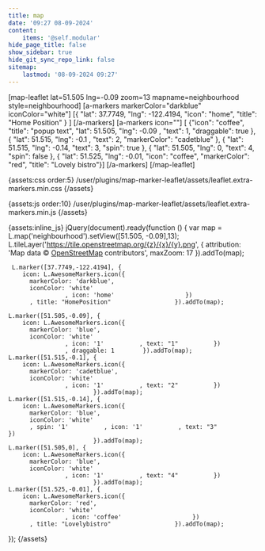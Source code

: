 ```yaml
---
title: map
date: '09:27 08-09-2024'
content:
    items: '@self.modular'
hide_page_title: false
show_sidebar: true
hide_git_sync_repo_link: false
sitemap:
    lastmod: '08-09-2024 09:27'
---
```


[map-leaflet lat=51.505 lng=-0.09 zoom=13 mapname=neighbourhood style=neighbourhood]
[a-markers markerColor="darkblue"
iconColor="white"]
[{ "lat": 37.7749, "lng": -122.4194, "icon": "home", "title": "Home Position" } ]
[/a-markers]
[a-markers icon=""]
[  {"icon": "coffee", "title": "popup text", "lat": 51.505,  "lng": -0.09 , "text": 1, "draggable": true  },
{ "lat":  51.515,  "lng": -0.1 , "text": 2, "markerColor": "cadetblue" },
{ "lat":   51.515,  "lng": -0.14, "text": 3, "spin": true },
{ "lat":   51.505,  "lng": 0, "text": 4, "spin": false },
{ "lat":   51.525,  "lng": -0.01, "icon": "coffee", "markerColor": "red", "title": "Lovely bistro"}]
[/a-markers]
[/map-leaflet]

{assets:css order:5}
/user/plugins/map-marker-leaflet/assets/leaflet.extra-markers.min.css
{/assets}

{assets:js order:10}
/user/plugins/map-marker-leaflet/assets/leaflet.extra-markers.min.js
{/assets}

{assets:inline_js}
jQuery(document).ready(function () {
    var map = L.map('neighbourhood').setView([51.505, -0.09],13);
    L.tileLayer('https://tile.openstreetmap.org/{z}/{x}/{y}.png', {
        attribution: 'Map data &copy; <a href="https://www.openstreetmap.org/">OpenStreetMap</a> contributors',
        maxZoom: 17
                    }).addTo(map);
    
     L.marker([37.7749,-122.4194], {
        icon: L.AwesomeMarkers.icon({
          markerColor: 'darkblue',
          iconColor: 'white'
                    , icon: 'home'                    })
          , title: "HomePosition"                  }).addTo(map);

    L.marker([51.505,-0.09], {
        icon: L.AwesomeMarkers.icon({
          markerColor: 'blue',
          iconColor: 'white'
                    , icon: '1'          , text: "1"          })
                    , draggable: 1        }).addTo(map);
    L.marker([51.515,-0.1], {
        icon: L.AwesomeMarkers.icon({
          markerColor: 'cadetblue',
          iconColor: 'white'
                    , icon: '1'          , text: "2"          })
                            }).addTo(map);
    L.marker([51.515,-0.14], {
        icon: L.AwesomeMarkers.icon({
          markerColor: 'blue',
          iconColor: 'white'
          , spin: '1'          , icon: '1'          , text: "3"          })
                            }).addTo(map);
    L.marker([51.505,0], {
        icon: L.AwesomeMarkers.icon({
          markerColor: 'blue',
          iconColor: 'white'
                    , icon: '1'          , text: "4"          })
                            }).addTo(map);
    L.marker([51.525,-0.01], {
        icon: L.AwesomeMarkers.icon({
          markerColor: 'red',
          iconColor: 'white'
                    , icon: 'coffee'                    })
          , title: "Lovelybistro"                  }).addTo(map);


});
{/assets}